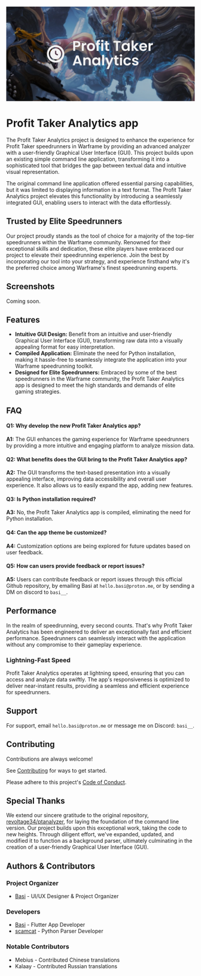 ![project header](assets/PT_Analytics.png)

# Profit Taker Analytics app

The Profit Taker Analytics project is designed to enhance the experience for Profit Taker speedrunners in Warframe by providing an advanced analyzer with a user-friendly Graphical User Interface (GUI). This project builds upon an existing simple command line application, transforming it into a sophisticated tool that bridges the gap between textual data and intuitive visual representation.

The original command line application offered essential parsing capabilities, but it was limited to displaying information in a text format. The Profit Taker Analytics project elevates this functionality by introducing a seamlessly integrated GUI, enabling users to interact with the data effortlessly.

## Trusted by Elite Speedrunners

Our project proudly stands as the tool of choice for a majority of the top-tier speedrunners within the Warframe community. Renowned for their exceptional skills and dedication, these elite players have embraced our project to elevate their speedrunning experience. Join the best by incorporating our tool into your strategy, and experience firsthand why it's the preferred choice among Warframe's finest speedrunning experts.

## Screenshots

Coming soon.

## Features

- **Intuitive GUI Design:** Benefit from an intuitive and user-friendly Graphical User Interface (GUI), transforming raw data into a visually appealing format for easy interpretation.
- **Compiled Application:** Eliminate the need for Python installation, making it hassle-free to seamlessly integrate the application into your Warframe speedrunning toolkit.
- **Designed for Elite Speedrunners:** Embraced by some of the best speedrunners in the Warframe community, the Profit Taker Analytics app is designed to meet the high standards and demands of elite gaming strategies.

## FAQ

#### Q1: Why develop the new Profit Taker Analytics app?

**A1:** The GUI enhances the gaming experience for Warframe speedrunners by providing a more intuitive and engaging platform to analyze mission data.

#### Q2: What benefits does the GUI bring to the Profit Taker Analytics app?

**A2:** The GUI transforms the text-based presentation into a visually appealing interface, improving data accessibility and overall user experience. It also allows us to easily expand the app, adding new features.

#### Q3: Is Python installation required?

**A3:** No, the Profit Taker Analytics app is compiled, eliminating the need for Python installation.

#### Q4: Can the app theme be customized?

**A4:** Customization options are being explored for future updates based on user feedback.

#### Q5: How can users provide feedback or report issues?

**A5:** Users can contribute feedback or report issues through this official Github repository, by emailing Basi at `hello.basi@proton.me`, or by sending a DM on discord to `basi__`.

## Performance

In the realm of speedrunning, every second counts. That's why Profit Taker Analytics has been engineered to deliver an exceptionally fast and efficient performance. Speedrunners can seamlessly interact with the application without any compromise to their gameplay experience.

### Lightning-Fast Speed

Profit Taker Analytics operates at lightning speed, ensuring that you can access and analyze data swiftly. The app's responsiveness is optimized to deliver near-instant results, providing a seamless and efficient experience for speedrunners.

## Support

For support, email `hello.basi@proton.me` or message me on Discord: `basi__`.

## Contributing

Contributions are always welcome!

See [Contributing](CONTRIBUTING.md) for ways to get started.

Please adhere to this project's [Code of Conduct](CODE_OF_CONDUCT.md).

## Special Thanks

We extend our sincere gratitude to the original repository, [revoltage34/ptanalyzer](https://github.com/revoltage34/ptanalyzer), for laying the foundation of the command line version. Our project builds upon this exceptional work, taking the code to new heights. Through diligent effort, we've expanded, updated, and modified it to function as a background parser, ultimately culminating in the creation of a user-friendly Graphical User Interface (GUI).

## Authors & Contributors

### Project Organizer

- [Basi](https://github.com/Basiiii) - UI/UX Designer & Project Organizer

### Developers

- [Basi](https://github.com/Basiiii) - Flutter App Developer
- [scamcat](https://github.com/ScamCatt) - Python Parser Developer

### Notable Contributors

- Mebius - Contributed Chinese translations
- Kalaay - Contributed Russian translations
